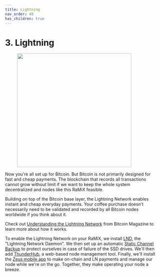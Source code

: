 ```yaml
---
title: Lightning
nav_order: 40
has_children: true
---
```


# 3. Lightning

<figure><img src="../.gitbook/assets/lightning.jpg" alt="" width="375"><figcaption></figcaption></figure>

Now you're all set up for Bitcoin. But Bitcoin is not primarily designed for fast and cheap payments. The blockchain that records all transactions cannot grow without limit if we want to keep the whole system decentralized and nodes like this RaMiX feasible.

Building on top of the Bitcoin base layer, the Lightning Network enables instant and cheap everyday payments. Your coffee purchase doesn't necessarily need to be validated and recorded by all Bitcoin nodes worldwide if you think about it.

Check out [Understanding the Lightning Network](https://bitcoinmagazine.com/technical/understanding-the-lightning-network-part-building-a-bidirectional-payment-channel-1464710791) from Bitcoin Magazine to learn more about how it works.

To enable the Lightning Network on your RaMiX, we install [LND](lightning-client.md), the "Lightning Network Daemon". We then set up an automatic [Static Channel Backup](channel-backup.md) to protect ourselves in case of failure of the SSD drives. We'll then add [ThunderHub](web-app.md), a web-based node management tool. Finally, we'll install the [Zeus mobile app](mobile-app.md) to make on-chain and LN payments and manage our node while we're on the go. Together, they make operating your node a breeze.
